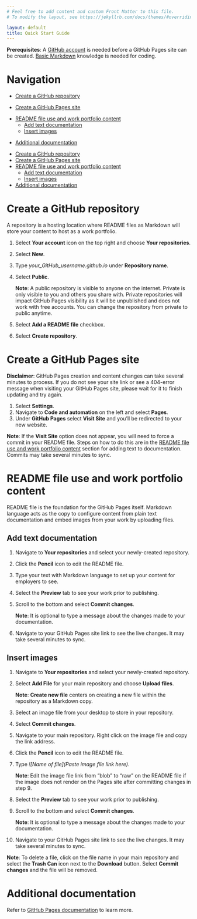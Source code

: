 ```yaml
---
# Feel free to add content and custom Front Matter to this file.
# To modify the layout, see https://jekyllrb.com/docs/themes/#overriding-theme-defaults

layout: default
title: Quick Start Guide
---
```


**Prerequisites**: A [GitHub account](https://docs.github.com/en/get-started/signing-up-for-github/signing-up-for-a-new-github-account) is needed before a GitHub Pages site can be created. [Basic Markdown](https://docs.github.com/en/get-started/writing-on-github/getting-started-with-writing-and-formatting-on-github/basic-writing-and-formatting-syntax) knowledge is needed for coding.

# Navigation
- [Create a GitHub repository](#create-a-github-repository)
+ [Create a GitHub Pages site](create-a-github-pages-site)
- [README file use and work portfolio content](readme-file-use-and-work-portfolio-content)
    - [Add text documentation](add-text-documentation)
    - [Insert images](insert-images)
+ [Additional documentation](additional-documentation)

- [Create a GitHub repository](#create-a-github-repository)
- [Create a GitHub Pages site](create-a-github-pages-site)
- [README file use and work portfolio content](readme-file-use-and-work-portfolio-content)
  - [Add text documentation](add-text-documentation)
  - [Insert images](insert-images)
- [Additional documentation](additional-documentation)

# Create a GitHub repository
A repository is a hosting location where README files as Markdown will store your content to host as a work portfolio.
1. Select **Your account** icon on the top right and choose **Your repositories**.
2. Select **New**.
3. Type *your_GitHub_username.github.io* under **Repository name**.
4. Select **Public**.

   **Note**: A public repository is visible to anyone on the internet. Private is only visible to you and others you share with. Private repositories will impact GitHub Pages visibility as it will be unpublished and does not work with free accounts. You can change the repository from private to public anytime.

5. Select **Add a README file** checkbox.
6. Select **Create repository**.

# Create a GitHub Pages site
**Disclaimer**: GitHub Pages creation and content changes can take several minutes to process. If you do not see your site link or see a 404-error message when visiting your GitHub Pages site, please wait for it to finish updating and try again.
1. Select **Settings**.
2. Navigate to **Code and automation** on the left and select **Pages**.
3. Under **GitHub Pages** select **Visit Site** and you’ll be redirected to your new website.

**Note**: If the **Visit Site** option does not appear, you will need to force a commit in your README file. Steps on how to do this are in the [README file use and work portfolio content](readme-file-use-and-work-portfolio-content) section for adding text to documentation. Commits may take several minutes to sync.

# README file use and work portfolio content
README file is the foundation for the GitHub Pages itself. Markdown language acts as the copy to configure content from plain text documentation and embed images from your work by uploading files.

## Add text documentation
1. Navigate to **Your repositories** and select your newly-created repository.
2. Click the **Pencil** icon to edit the README file.	
3. Type your text with Markdown language to set up your content for employers to see.
4. Select the **Preview** tab to see your work prior to publishing.
5. Scroll to the bottom and select **Commit changes**. 

   **Note**: It is optional to type a message about the changes made to your documentation.

6. Navigate to your GitHub Pages site link to see the live changes. It may take several minutes to sync.

## Insert images
1. Navigate to **Your repositories** and select your newly-created repository.
2. Select **Add File** for your main repository and choose **Upload files**.

   **Note**: **Create new file** centers on creating a new file within the repository as a Markdown copy.

3. Select an image file from your desktop to store in your repository.
4. Select **Commit changes**.
5. Navigate to your main repository. Right click on the image file and copy the link address.
6. Click the **Pencil** icon to edit the README file.
7. Type *!\[Name of file](Paste image file link here)*.

   **Note**: Edit the image file link from “blob” to “raw” on the README file if the image does not render on the Pages site after committing changes in step 9.

8. Select the **Preview** tab to see your work prior to publishing.
9. Scroll to the bottom and select **Commit changes**.

   **Note**: It is optional to type a message about the changes made to your documentation.

10. Navigate to your GitHub Pages site link to see the live changes. It may take several minutes to sync.

**Note**: To delete a file, click on the file name in your main repository and select the **Trash Can** icon next to the **Download** button. Select **Commit changes** and the file will be removed.

# Additional documentation
Refer to [GitHub Pages documentation](https://docs.github.com/en/pages) to learn more.